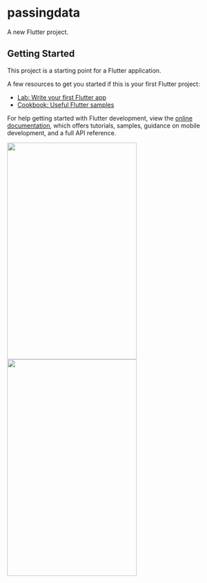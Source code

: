 # passingdata

A new Flutter project.

## Getting Started

This project is a starting point for a Flutter application.

A few resources to get you started if this is your first Flutter project:

- [Lab: Write your first Flutter app](https://docs.flutter.dev/get-started/codelab)
- [Cookbook: Useful Flutter samples](https://docs.flutter.dev/cookbook)

For help getting started with Flutter development, view the
[online documentation](https://docs.flutter.dev/), which offers tutorials,
samples, guidance on mobile development, and a full API reference.


<img src="https://user-images.githubusercontent.com/126196537/221032012-3642d9dc-f3c3-4c79-95d7-9be867cec2cb.png" width="300" height="500">
<img src="[https://user-images.githubusercontent.com/126196537/221032012-3642d9dc-f3c3-4c79-95d7-9be867cec2cb.png](https://user-images.githubusercontent.com/126196537/221032021-ce1b2804-e2ae-4bb4-809f-d391314ee86d.png)" width="300" height="500">


